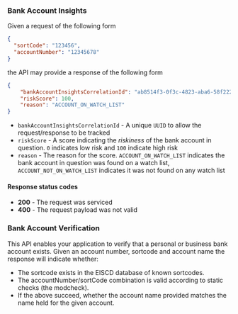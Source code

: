 ### Bank Account Insights

Given a request of the following form

```json
{
  "sortCode": "123456",
  "accountNumber": "12345678"
}
```

the API may provide a response of the following form

```json
{
    "bankAccountInsightsCorrelationId": "ab8514f3-0f3c-4823-aba6-58f2222c33f1",
    "riskScore": 100,
    "reason": "ACCOUNT_ON_WATCH_LIST"
}
```

* `bankAccountInsightsCorrelationId` - A unique `UUID` to allow the request/response to be tracked
* `riskScore`     - A score indicating the _riskiness_ of the bank account in question. `0` indicates low risk and `100` indicate high risk
* `reason`        - The reason for the score. `ACCOUNT_ON_WATCH_LIST` indicates the bank account in question was found on a watch list, `ACCOUNT_NOT_ON_WATCH_LIST` indicates it was not found on any watch list


#### Response status codes
* **200** - The request was serviced
* **400** - The request payload was not valid


### Bank Account Verification

This API enables your application to verify that a personal or business bank account exists.
Given an account number, sortcode and account name the response will indicate whether:

* The sortcode exists in the EISCD database of known sortcodes.
* The accountNumber/sortCode combination is valid according to static checks (the modcheck).
* If the above succeed, whether the account name provided matches the name held for the given account.
